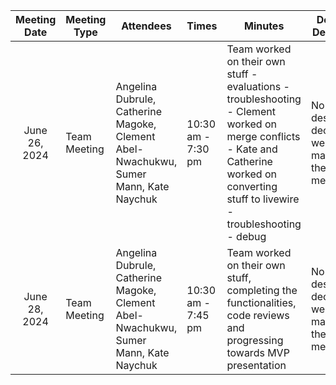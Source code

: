 

|  Meeting Date |Meeting Type| Attendees | Times | Minutes        | Design Decision | Next meeting Details |
| :-------------: | ------------- | ------------- |------------- |------------- | ------------- | ---|
|June 26, 2024 |Team Meeting |Angelina Dubrule,	Catherine Magoke,	Clement Abel-Nwachukwu,	Sumer Mann,	Kate Naychuk| 10:30 am  - 7:30 pm| Team worked on their own stuff - evaluations - troubleshooting - Clement worked on merge conflicts - Kate and Catherine worked on converting stuff to livewire - troubleshooting - debug | No design decisions were made in the meeting |June 28, 2024 - The team would be working on the code, functionalities and database, testing for the MVP presentation | 
|June 28, 2024 |Team Meeting|Angelina Dubrule,	Catherine Magoke,	Clement Abel-Nwachukwu,	Sumer Mann,	Kate Naychuk| 10:30 am - 7:45 pm | Team worked on their own stuff, completing the functionalities, code reviews and progressing towards MVP presentation | No design decisions were made in the meeting | June 30, 2024 - A small online meetings discussing progress | 
